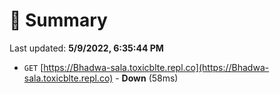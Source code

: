 # 📖 Summary
Last updated: **5/9/2022, 6:35:44 PM**

- `GET` [https://Bhadwa-sala.toxicblte.repl.co](https://Bhadwa-sala.toxicblte.repl.co) - **Down** (58ms)
